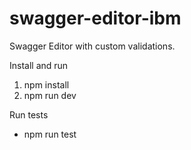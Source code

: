 # swagger-editor-ibm
Swagger Editor with custom validations.

Install and run
1. npm install
2. npm run dev

Run tests
- npm run test
